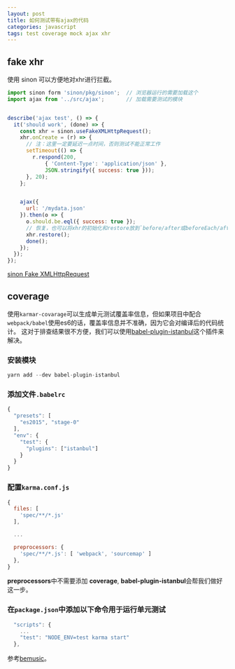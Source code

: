 ```yaml
---
layout: post
title: 如何测试带有ajax的代码
categories: javascript
tags: test coverage mock ajax xhr
---
```



##  fake xhr

使用 sinon 可以方便地对xhr进行拦截。

```js
import sinon form 'sinon/pkg/sinon';  // 浏览器运行的需要加载这个
import ajax from '../src/ajax';       // 加载需要测试的模块


describe('ajax test', () => {
  it('should work', (done) => {
    const xhr = sinon.useFakeXMLHttpRequest();
    xhr.onCreate = (r) => {
      // 注：这里一定要延迟一点时间，否则测试不能正常工作
      setTimeout(() => {
        r.respond(200,
            { 'Content-Type': 'application/json' },
            JSON.stringify({ success: true }));
      }, 20);
    };


    ajax({
      url: '/mydata.json'
    }).then(o => {
      o.should.be.eql({ success: true });
      // 恢复，也可以将xhr的初始化和restore放到`before/after或beforeEach/afterEach中`
      xhr.restore();
      done();
    });
  });
});
```


[sinon Fake XMLHttpRequest](http://sinonjs.org/docs/#server)


## coverage

使用`karmar-covarage`可以生成单元测试覆盖率信息，但如果项目中配合`webpack/babel`使用es6的话，覆盖率信息并不准确，因为它会对编译后的代码统计。 这对于排查结果很不方便，我们可以使用[babel-plugin-istanbul](https://github.com/istanbuljs/babel-plugin-istanbul)这个插件来解决。


### 安装模块

```js
yarn add --dev babel-plugin-istanbul
```

### 添加文件`.babelrc`

```js
{
  "presets": [
    "es2015", "stage-0"
  ],
  "env": {
    "test": {
      "plugins": ["istanbul"]
    }
  }
}
```

### 配置`karma.conf.js`


```js
{
  files: [
    'spec/**/*.js'
  ],

  ...

  preprocessors: {
    'spec/**/*.js': [ 'webpack', 'sourcemap' ]
  },
}
```

**preprocessors**中不需要添加 **coverage**, **babel-plugin-istanbul**会帮我们做好这一步。


### 在`package.json`中添加以下命令用于运行单元测试


```js
  "scripts": {
    ...
    "test": "NODE_ENV=test karma start"
  },
```

参考[bemusic](https://github.com/bemusic/bemuse/)。

